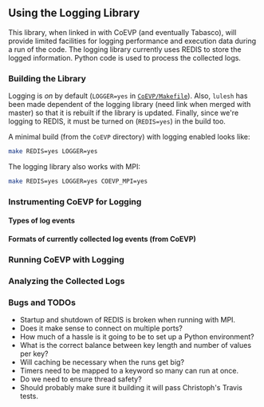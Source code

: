Using the Logging Library
---

This library, when linked in with CoEVP (and eventually Tabasco), will provide
limited facilities for logging performance and execution data during a run of
the code. The logging library currently uses REDIS to store the logged
information. Python code is used to process the collected logs.

### Building the Library

Logging is _on_ by default
(`LOGGER=yes` in
[`CoEVP/Makefile`](https://github.com/exmatex/CoEVP/blob/adbd900521b4651a7daa9782d695320999f7fb0f/Makefile#L25)). Also,
`lulesh` has been made dependent of the logging library (need link when merged
with master) so that it
is rebuilt if the library is updated. Finally, since we're logging to REDIS, it
must be turned on (`REDIS=yes`) in the build too.

A minimal build (from the `CoEVP` directory) with logging enabled looks like:
```sh
make REDIS=yes LOGGER=yes
```

The logging library also works with MPI:
```sh
make REDIS=yes LOGGER=yes COEVP_MPI=yes
```

### Instrumenting CoEVP for Logging

#### Types of log events

#### Formats of currently collected log events (from CoEVP)

### Running CoEVP with Logging

### Analyzing the Collected Logs

### Bugs and TODOs

* Startup and shutdown of REDIS is broken when running with MPI.
* Does it make sense to connect on multiple ports?
* How much of a hassle is it going to be to set up a Python environment?
* What is the correct balance between key length and number of values per key?
* Will caching be necessary when the runs get big?
* Timers need to be mapped to a keyword so many can run at once.
* Do we need to ensure thread safety?
* Should probably make sure it building it will pass Christoph's Travis tests.

